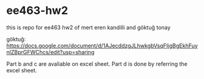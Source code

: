# ee463-hw2
this is repo for ee463 hw2 of mert eren kandilli and göktuğ tonay

göktuğ: https://docs.google.com/document/d/1AJecddzgJLhwkgbVsqFIjgBgEkhFuynlZBprGFWChcs/edit?usp=sharing

Part b and c are avaliable on excel sheet. Part d is done by referring the excel sheet.
